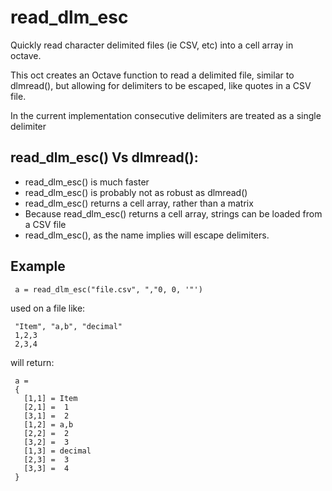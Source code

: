# read_dlm_esc
Quickly read character delimited files (ie CSV, etc) into a cell array in octave.

This oct creates an Octave function to read a delimited file, similar to dlmread(),
but allowing for delimiters to be escaped, like quotes in a CSV file.

In the current implementation consecutive delimiters are treated as a single delimiter

read_dlm_esc() Vs dlmread():
-------------------------
   - read_dlm_esc() is much faster
   - read_dlm_esc() is probably not as robust as dlmread()
   - read_dlm_esc() returns a cell array, rather than a matrix
   - Because read_dlm_esc() returns a cell array, strings can be loaded from a CSV file
   - read_dlm_esc(), as the name implies will escape delimiters. 
     
Example
-------

     a = read_dlm_esc("file.csv", ","0, 0, '"')

used on a file like:

     "Item", "a,b", "decimal"
     1,2,3
     2,3,4

will return:

     a = 
     {
       [1,1] = Item
       [2,1] =  1
       [3,1] =  2
       [1,2] = a,b
       [2,2] =  2
       [3,2] =  3
       [1,3] = decimal
       [2,3] =  3
       [3,3] =  4
     }

